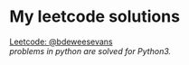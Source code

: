 # My leetcode solutions
<a href="https://leetcode.com/bdeweesevans" target="_blank" rel="noopener noreferrer">Leetcode: @bdeweesevans</a><br>
*problems in python are solved for Python3.*
